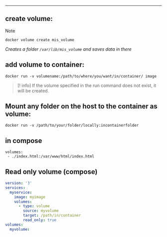 ****
## create volume:
>[!note]
>```
>docker volume create mis_volume
>```
*Creates a folder `/var/lib/mis_volume` and saves data in there*

## add volume to container:
`docker run -v volumename:/path/to/where/you/want/in/container/ image`

>[! info]
>If the volume specified in the run command does not exist, it will be created.

## Mount any folder on the host to the container as volume:

`docker run -v /path/to/your/folder/locally:incontainerfolder`


## in compose

```
volumes:
 - ./index.html:/var/www/html/index.html
```

## Read only volume (compose)

```yaml
version: '3'
services:
  myservice:
    image: myimage
    volumes:
      - type: volume
        source: myvolume
        target: /path/in/container
        read_only: true
volumes:
  myvolume:

```